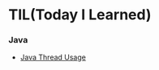 # TIL(Today I Learned)

### Java
- [Java Thread Usage](https://github.com/juoklee/juoklee-til/blob/main/java/java_thread_usage.md)

